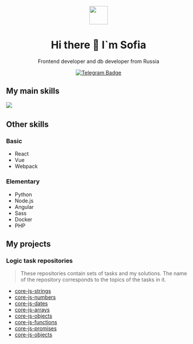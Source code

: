 
<div id="header" align="center">
  <img src="https://i.giphy.com/media/v1.Y2lkPTc5MGI3NjExNHlhM3k1c3o1eGVwcGY4emV0bGNrMGZ0ZHAxZTNvd3FlZWhqbTNpZSZlcD12MV9pbnRlcm5hbF9naWZfYnlfaWQmY3Q9cw/KzJkzjggfGN5Py6nkT/giphy.gif" width="50"/>
  <h1>Hi there 👋 I`m Sofia</h1>
  <p>Frontend developer and db developer from Russia</p>
  <div id="badges">
  <a href="https://telegram.me/SP1Cu">
    <img src="https://img.shields.io/badge/Telegram-grey?style=for-the-badge&logo=telegram&logoColor=white" alt="Telegram Badge"/>
  </a>
  </div>
</div>


## My main skills
<div>
  <img src="https://skillicons.dev/icons?i=js,ts,html,css,gitlab,github,vite,figma"/>&nbsp;
</div>

## Other skills
### Basic 
- React
- Vue
- Webpack
### Elementary
- Python
- Node.js
- Angular
- Sass
- Docker
- PHP

## My projects
### Logic task repositories 

> These repositories contain sets of tasks and my solutions. The name of the repository corresponds to the topics of the tasks in it.

- [core-js-strings](https://github.com/SPHsofi/core-js-strings)
- [core-js-numbers](https://github.com/SPHsofi/core-js-numbers)
- [core-js-dates](https://github.com/SPHsofi/core-js-dates)
- [core-js-arrays](https://github.com/SPHsofi/core-js-arrays)
- [core-js-objects](https://github.com/SPHsofi/core-js-objects)
- [core-js-functions](https://github.com/SPHsofi/core-js-functions)
- [core-js-promises](https://github.com/SPHsofi/core-js-promises)
- [core-js-objects](https://github.com/SPHsofi/core-js-objects)
